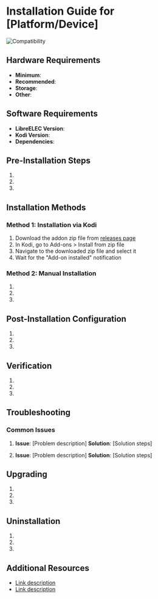 # Installation Guide for [Platform/Device]

![Compatibility](https://img.shields.io/badge/compatible-yes-green.svg) <!-- Options: yes, partial, no -->

## Hardware Requirements
<!-- Minimum and recommended hardware specifications -->
- **Minimum**: <!-- e.g., Raspberry Pi 3B+ -->
- **Recommended**: <!-- e.g., Raspberry Pi 4 (4GB) -->
- **Storage**: <!-- e.g., 16GB+ SD card or USB drive -->
- **Other**: <!-- Any other hardware requirements -->

## Software Requirements
- **LibreELEC Version**: <!-- e.g., 12.0.2 or later -->
- **Kodi Version**: <!-- e.g., 20 (Nexus) -->
- **Dependencies**: <!-- Any other software dependencies -->

## Pre-Installation Steps
<!-- Any preparation needed before installation -->
1. 
2. 
3. 

## Installation Methods

### Method 1: Installation via Kodi
1. Download the addon zip file from [releases page](https://github.com/username/LibreELEC-Backupper/releases)
2. In Kodi, go to Add-ons > Install from zip file
3. Navigate to the downloaded zip file and select it
4. Wait for the "Add-on installed" notification

### Method 2: Manual Installation
1. 
2. 
3. 

## Post-Installation Configuration
<!-- Essential configuration steps after installation -->
1. 
2. 
3. 

## Verification
<!-- How to verify the installation was successful -->
1. 
2. 
3. 

## Troubleshooting
<!-- Common installation issues and solutions -->

### Common Issues
1. **Issue**: [Problem description]
   **Solution**: [Solution steps]

2. **Issue**: [Problem description]
   **Solution**: [Solution steps]

## Upgrading
<!-- Instructions for upgrading from previous versions -->
1. 
2. 
3. 

## Uninstallation
<!-- How to completely remove the addon if needed -->
1. 
2. 
3. 

## Additional Resources
<!-- Links to related documentation or external resources -->
- [Link description](URL)
- [Link description](URL) 